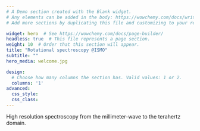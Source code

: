 ```yaml
---
# A Demo section created with the Blank widget.
# Any elements can be added in the body: https://wowchemy.com/docs/writing-markdown-latex/
# Add more sections by duplicating this file and customizing to your requirements.

widget: hero  # See https://wowchemy.com/docs/page-builder/
headless: true  # This file represents a page section.
weight: 10  # Order that this section will appear.
title: "Rotational spectroscopy @ISMO"
subtitle: ""
hero_media: welcome.jpg

design:
  # Choose how many columns the section has. Valid values: 1 or 2.
  columns: '1'
advanced:
  css_style:
  css_class:
---
```


High resolution spectroscopy from the millimeter-wave to the terahertz domain.
